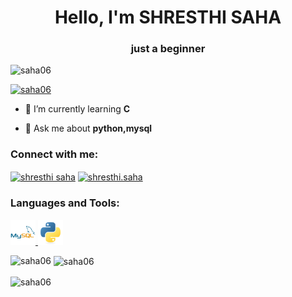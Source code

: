  <h1 align="center">Hello, I'm SHRESTHI SAHA</h1>
<h3 align="center">just a beginner</h3>

<p align="left"> <img src="https://komarev.com/ghpvc/?username=saha06&label=Profile%20views&color=0e75b6&style=flat" alt="saha06" /> </p>

<p align="left"> <a href="https://github.com/ryo-ma/github-profile-trophy"><img src="https://github-profile-trophy.vercel.app/?username=saha06" alt="saha06" /></a> </p>

- 🌱 I’m currently learning **C**

- 💬 Ask me about **python,mysql**

<h3 align="left">Connect with me:</h3>
<p align="left">
<a href="https://linkedin.com/in/shresthi saha" target="blank"><img align="center" src="https://raw.githubusercontent.com/rahuldkjain/github-profile-readme-generator/master/src/images/icons/Social/linked-in-alt.svg" alt="shresthi saha" height="30" width="40" /></a>
<a href="https://instagram.com/shresthi.saha" target="blank"><img align="center" src="https://raw.githubusercontent.com/rahuldkjain/github-profile-readme-generator/master/src/images/icons/Social/instagram.svg" alt="shresthi.saha" height="30" width="40" /></a>
</p>

<h3 align="left">Languages and Tools:</h3>
<p align="left"> <a href="https://www.mysql.com/" target="_blank"> <img src="https://raw.githubusercontent.com/devicons/devicon/master/icons/mysql/mysql-original-wordmark.svg" alt="mysql" width="40" height="40"/> </a> <a href="https://www.python.org" target="_blank"> <img src="https://raw.githubusercontent.com/devicons/devicon/master/icons/python/python-original.svg" alt="python" width="40" height="40"/> </a> </p>

<p><img align="left" src="https://github-readme-stats.vercel.app/api/top-langs?username=saha06&show_icons=true&locale=en&layout=compact" alt="saha06" /></p>

<p>&nbsp;<img align="center" src="https://github-readme-stats.vercel.app/api?username=saha06&show_icons=true&locale=en" alt="saha06" /></p>

<p><img align="center" src="https://github-readme-streak-stats.herokuapp.com/?user=saha06&" alt="saha06" /></p>
